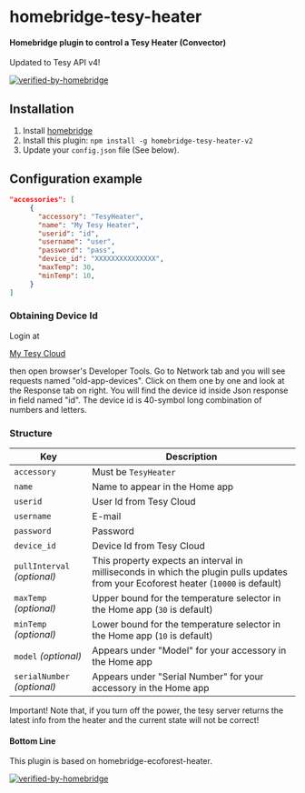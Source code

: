 # homebridge-tesy-heater

#### Homebridge plugin to control a Tesy Heater (Convector)

Updated to Tesy API v4!

[![verified-by-homebridge](https://badgen.net/badge/homebridge/verified/purple)](https://github.com/homebridge/homebridge/wiki/Verified-Plugins)

## Installation

1. Install [homebridge](https://github.com/homebridge/homebridge#installation-details)
2. Install this plugin: `npm install -g homebridge-tesy-heater-v2`
3. Update your `config.json` file (See below).

## Configuration example

```json
"accessories": [
     {
       "accessory": "TesyHeater",
       "name": "My Tesy Heater",
       "userid": "id",
       "username": "user",
       "password": "pass",
       "device_id": "XXXXXXXXXXXXXXX",
       "maxTemp": 30,
       "minTemp": 10,
     }
]
```

### Obtaining Device Id

Login at

[My Tesy Cloud](http://mytesy.com)

then open browser's Developer Tools. Go to Network tab and you will see requests named "old-app-devices".
Click on them one by one and look at the Response tab on right. You will find the device id inside Json response in field named "id". The device id is 40-symbol long combination of numbers and letters.

### Structure

| Key | Description |
| --- | --- |
| `accessory` | Must be `TesyHeater` |
| `name` | Name to appear in the Home app |
| `userid` | User Id from Tesy Cloud |
| `username` | E-mail |
| `password` | Password |
| `device_id` | Device Id from Tesy Cloud |
| `pullInterval` _(optional)_ | This property expects an interval in milliseconds in which the plugin pulls updates from your Ecoforest heater (`10000` is default)  
| `maxTemp` _(optional)_ | Upper bound for the temperature selector in the Home app (`30` is default) |
| `minTemp` _(optional)_ | Lower bound for the temperature selector in the Home app (`10` is default) |
| `model` _(optional)_ | Appears under "Model" for your accessory in the Home app |
| `serialNumber` _(optional)_ | Appears under "Serial Number" for your accessory in the Home app |

Important! Note that, if you turn off the power, the tesy server returns the latest info from the heater and the current state will not be correct!

#### Bottom Line

This plugin is based on homebridge-ecoforest-heater.

[![verified-by-homebridge](https://badgen.net/badge/homebridge/verified/purple)](https://github.com/homebridge/homebridge/wiki/Verified-Plugins)